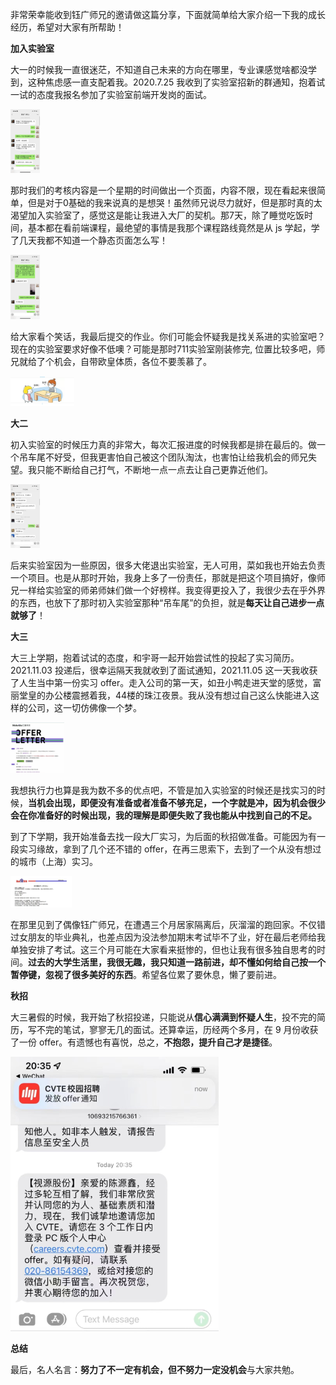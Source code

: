 非常荣幸能收到钰广师兄的邀请做这篇分享，下面就简单给大家介绍一下我的成长经历，希望对大家有所帮助！

**加入实验室**

大一的时候我一直很迷茫，不知道自己未来的方向在哪里，专业课感觉啥都没学到，这种焦虑感一直支配着我。2020.7.25 我收到了实验室招新的群通知，抱着试一试的态度我报名参加了实验室前端开发岗的面试。

<img src="《大一到秋招》.assets/image-20230306232523331.png" alt="image-20230306232523331" style="zoom: 10%;" />

那时我们的考核内容是一个星期的时间做出一个页面，内容不限，现在看起来很简单，但是对于0基础的我来说真的是想哭！虽然师兄说尽力就好，但是那时真的太渴望加入实验室了，感觉这是能让我进入大厂的契机。那7天，除了睡觉吃饭时间，基本都在看前端课程，最绝望的事情是我那个课程路线竟然是从 js 学起，学了几天我都不知道一个静态页面怎么写！

<img src="《大一到秋招》.assets/image-20230306233659591.png" alt="image-20230306233659591" style="zoom:10%;" />

给大家看个笑话，我最后提交的作业。你们可能会怀疑我是找关系进的实验室吧？现在的实验室要求好像不低噢？可能是那时711实验室刚装修完, 位置比较多吧，师兄就给了个机会，自带欧皇体质，各位不要羡慕了。

<img src="《大一到秋招》.assets/image-20230306234142864.png" alt="image-20230306234142864" style="zoom:10%;" />

**大二**

初入实验室的时候压力真的非常大，每次汇报进度的时候我都是排在最后的。做一个吊车尾不好受，但我更害怕自己被这个团队淘汰，也害怕让给我机会的师兄失望。我只能不断给自己打气，不断地一点一点去让自己更靠近他们。

<img src="《大一到秋招》.assets/image-20230306234712407.png" alt="image-20230306234712407" style="zoom:10%;" />

后来实验室因为一些原因，很多大佬退出实验室，无人可用，菜如我也开始去负责一个项目。也是从那时开始，我身上多了一份责任，那就是把这个项目搞好，像师兄一样给实验室的师弟师妹们做一个好榜样。我变得更投入了，我很少去在乎外界的东西，也放下了那时初入实验室那种“吊车尾”的负担，就是**每天让自己进步一点就够了**！

**大三**

大三上学期，抱着试试的态度，和宇哥一起开始尝试性的投起了实习简历。2021.11.03 投递后，很幸运隔天我就收到了面试通知，2021.11.05 这一天我收获了人生当中第一份实习 offer。走入公司的第一天，如丑小鸭走进天堂的感觉，富丽堂皇的办公楼震撼着我，44楼的珠江夜景。我从没有想过自己这么快能进入这样的公司，这一切仿佛像一个梦。

<img src="《大一到秋招》.assets/image-20230307000949749.png" alt="image-20230307000949749" style="zoom: 10%;" />

我想执行力也算是我为数不多的优点吧，不管是加入实验室的时候还是找实习的时候，**当机会出现，即便没有准备或者准备不够充足，一个字就是冲，因为机会很少会在你准备好的时候出现，我的理解是即便失败了我也能从中找到自己的不足。** 

到了下学期，我开始准备去找一段大厂实习，为后面的秋招做准备。可能因为有一段实习缘故，拿到了几个还不错的 offer，在再三思索下，去到了一个从没有想过的城市（上海）实习。

<img src="《大一到秋招》.assets/image-20230307001305980.png" alt="image-20230307001305980" style="zoom:10%;" />

在那里见到了偶像钰广师兄，在遭遇三个月居家隔离后，灰溜溜的跑回家。不仅错过女朋友的毕业典礼，也差点因为没法参加期末考试毕不了业，好在最后老师给我单独安排了考试。这三个月可能在大家看来挺惨的，但也让我有很多独自思考的时间。**过去的大学生活里，我很无趣，我只知道一路前进，却不懂如何给自己按一个暂停键，忽视了很多美好的东西**。希望各位累了要休息，懒了要前进。

**秋招**

大三暑假的时候，我开始了秋招投递，只能说从**信心满满到怀疑人生**，投不完的简历，写不完的笔试，寥寥无几的面试。还算幸运，历经两个多月，在 9 月份收获了一份 offer。有遗憾也有喜悦，总之，**不抱怨，提升自己才是捷径**。

![image-20230307002246169](《大一到秋招》.assets/image-20230307002246169.png)

**总结**

最后，名人名言：**努力了不一定有机会，但不努力一定没机会**与大家共勉。

